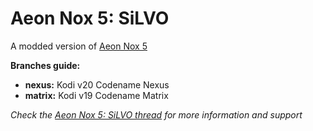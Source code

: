 # Aeon Nox 5: SiLVO
A modded version of [Aeon Nox 5](http://forum.kodi.tv/showthread.php?tid=183504)

**Branches guide:**
 - **nexus:** Kodi v20 Codename Nexus
 - **matrix:** Kodi v19 Codename Matrix

*Check the [Aeon Nox 5: SiLVO thread](http://forum.kodi.tv/showthread.php?tid=210069) for more information and support*
